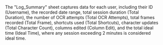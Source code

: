 The "Log_Summary" sheet captures data for each user, including their ID (Username), the recorded date range, total session duration (Total Duration), the number of OCR attempts (Total OCR Attempts), total frames recorded (Total Frame), shortcuts used (Total Shortcuts), character updates (Total Character Count), columns edited (Column Edit), and the total ideal time (Ideal Time), where any session exceeding 2 minutes is considered ideal time.
